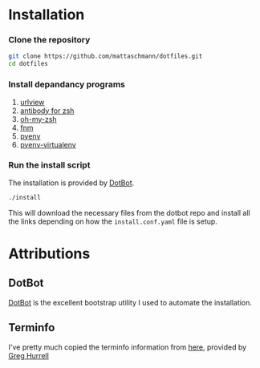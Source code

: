 # Installation

### Clone the repository
```bash
git clone https://github.com/mattaschmann/dotfiles.git
cd dotfiles
```

### Install depandancy programs
1. [urlview](https://github.com/sigpipe/urlview)
1. [antibody for zsh](https://getantibody.github.io/)
1. [oh-my-zsh](https://ohmyz.sh/)
1. [fnm](https://github.com/Schniz/fnm)
1. [pyenv](https://github.com/pyenv/pyenv)
1. [pyenv-virtualenv](https://github.com/pyenv/pyenv-virtualenv)

### Run the install script
The installation is provided by [DotBot](https://github.com/anishathalye/dotbot).
```bash
./install
```

This will download the necessary files from the dotbot repo and install
all the links depending on how the `install.conf.yaml` file is setup.


# Attributions

## DotBot

[DotBot](https://github.com/anishathalye/dotbot) is the excellent bootstrap utility I used to automate the installation.

## Terminfo

I've pretty much copied the terminfo information from [here](https://github.com/wincent/wincent/tree/master/roles/terminfo),
provided by [Greg Hurrell](https://github.com/wincent)
